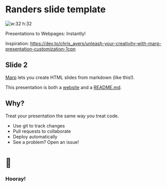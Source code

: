 <!--
theme: uncover
transition: dissolve
class:
 - invert
headingDivider: 2 
paginate: true
-->

<!--
_class:
 - lead
 - invert
-->

# Randers slide template 
![w:32 h:32](https://www.randers.dk/static/logo.svg)

Presentations to Webpages: Instantly!

Inspiration: 
https://dev.to/chris_ayers/unleash-your-creativity-with-marp-presentation-customization-1cpn

## Slide 2

[Marp](https://marp.app/) lets you create HTML slides from markdown (like this!).

This presentation is both a [website](https://alexsci.com/marp-to-pages) and a [README.md](https://github.com/ralexander-phi/marp-to-pages/blob/main/README.md).

## Why?

Treat your presentation the same way you treat code.

- Use git to track changes
- Pull requests to collaborate
- Deploy automatically
- See a problem? Open an issue!



# 🎉
<!--
_class:
 - lead
 - invert
-->
### Hooray!


